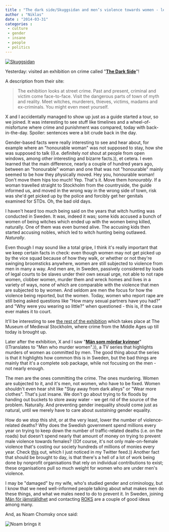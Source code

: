 ```yaml
---
title : "The dark side/Skuggsidan and men’s violence towards women - let’s stop this shit, guys"
author : "Niklas"
date : "2014-03-31"
categories : 
 - culture
 - gender
 - insane
 - people
 - politics
---
```


[![Skuggsidan](https://niklasblog.com/wp-content/2014-03-31_1625.png)](https://niklasblog.com/wp-content/2014-03-31_1625.png)

Yesterday: visited an exhibition on crime called "**[The Dark Side](http://www.stadsmuseet.stockholm.se/In-English/exhibitions/)**"!

A description from their site:

> The exhibition looks at street crime. Past and present, criminal and victim come face-to-face. Visit the dangerous parts of town of myth and reality. Meet witches, murderers, thieves, victims, madams and ex-criminals. You might even meet yourself.

X and I accidentally managed to show up just as a guide started a tour, so we joined. It was interesting to see stuff like timelines and a wheel-of-misfortune where crime and punishment was compared, today with back-in-the-day. Spoiler: sentences were a bit crude back in the day.

Gender-based facts were really interesting to see and hear about, for example where an "honourable woman" was not supposed to stay, how she was supposed to talk ((I.e. definitely _not_ shout at people from open windows, among other interesting and bizarre facts.)), et cetera. I even learned that the main difference, nearly a couple of hundred years ago, between an "honourable" woman and one that was not "honourable" mainly seemed to be how they physically moved. Hey you, honourable woman! Don't move them hips too much! Yep. That's it. Move them _honourably_. If a woman travelled straight to Stockholm from the countryside, the guide informed us, and moved in the wrong way in the wrong side of town, risk was she'd get picked up by the police and forcibly get her genitals examined for STDs. Oh, the bad old days.

I haven't heard too much being said on the years that witch hunting was conducted in Sweden. It was, indeed it was; some kids accused a bunch of women of being witches which ended up with the women being killed, naturally. One of them was even burned alive. The accusing kids then started accusing nobles, which led to witch hunting being outlawed. _Naturally_.

Even though I may sound like a total gripe, I think it's really important that we keep certain facts in check: even though women may not get picked up by the vice squad because of how they walk, or whether or not they're swinging broomsticks anywhere, women are still subjected to violence from men in many a way. And men are, in Sweden, passively considered by loads of legal courts to be slaves under their own sexual urge, not able to not rape women, clobber women, murder them and wreck homes and lives in a variety of ways, none of which are comparable with the violence that men are subjected to by women. And seldom are men the focus for how the violence being reported, but the women. Today, women who report rape are still being asked questions like "How many sexual partners have you had?" and "Why were you wearing so little?" when questioned - this is, if the case ever makes it to court.

It'll be interesting to see [the rest of the exhibition](http://www.medeltidsmuseet.stockholm.se/utstallningar.php?kategori=6&sprak=english) which takes place at The Museum of Medieval Stockholm, where crime from the Middle Ages up till today is brought up.

Later after the exhibition, X and I saw "[**Män som mördar kvinnor**](http://www.tv4.se/m%C3%A4n-som-m%C3%B6rdar-kvinnor)" ((Translates to "Men who murder women".)), a TV series that highlights murders of women as committed by men. The good thing about the series is that it highlights how common this is in Sweden, but the bad things are mainly that it's a complete sob package, while not focusing on the men - not nearly enough.

The men are the ones committing the crime. The ones murdering. Women are subjected to it, and it's men, not women, who have to be fixed. Women shouldn't even hear shit like "Stay away from dark alleys" or "Wear more clothes". That's just insane. We don't go about trying to fix floods by handing out buckets to store away water - we get rid of the source of the problem. Naturally. And preventing gender inequality should come just as natural, until we merely have to care about _sustaining_ gender equality.

How do we stop this shit, or at the very least, lower the number of violence-related deaths? Why does the Swedish government spend millions every year on trying to keep down the number of traffic-related deaths (i.e. on the roads) but doesn't spend nearly that amount of money on trying to prevent male violence towards females? ((Of course, it's not only male-on-female violence that's costing our society hundreds of millions of monies every year. Check [this](http://debatt.svt.se/2014/03/31/porta-mannen-fran-fotbollsarenorna/) out, which I just noticed in my Twitter feed.)) Another fact that should be brought to day, is that there's a hell of a lot of work being done by nonprofit organisations that rely on individual contributions to exist; these organisations pull so much weight for women who are under men's violence.

I may be "damaged" by my wife, who's studied gender and criminology, but I know that we need well-informed people talking about what makes men do these things, and what we males need to do to prevent it. In Sweden, joining [Män för jämställdhet](http://manforjamstalldhet.se) and contacting [ROKS](http://www.roks.se) are a couple of good ideas among many.

And, as Noam Chomsky once said:

![Noam brings it](http://media-cache-ak0.pinimg.com/736x/4b/b0/3f/4bb03f0cb60fefa278e8bdb3b5665d9a.jpg)
